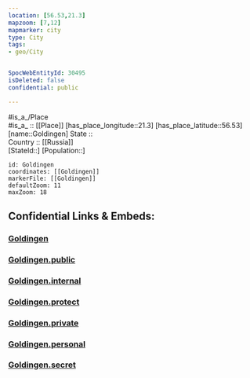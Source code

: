 ```yaml
---
location: [56.53,21.3] 
mapzoom: [7,12] 
mapmarker: city 
type: City
tags:
- geo/City


SpocWebEntityId: 30495
isDeleted: false
confidential: public

---
```

#is_a_/Place  
#is_a_ :: [[Place]] 
[has_place_longitude::21.3] 
[has_place_latitude::56.53] 
[name::Goldingen] 
State ::  
Country :: [[Russia]]  
[StateId::] 
[Population::] 



```leaflet
id: Goldingen
coordinates: [[Goldingen]] 
markerFile: [[Goldingen]] 
defaultZoom: 11 
maxZoom: 18
```


## Confidential Links & Embeds: 

### [Goldingen](/_Standards/Earth/Continent/Europe/Europe~North/Latvia/Counties/Grobinas/City/Goldingen.md) 

### [Goldingen.public](/_public/Earth/Continent/Europe/Europe~North/Latvia/Counties/Grobinas/City/Goldingen.public.md) 

### [Goldingen.internal](/_internal/Earth/Continent/Europe/Europe~North/Latvia/Counties/Grobinas/City/Goldingen.internal.md) 

### [Goldingen.protect](/_protect/Earth/Continent/Europe/Europe~North/Latvia/Counties/Grobinas/City/Goldingen.protect.md) 

### [Goldingen.private](/_private/Earth/Continent/Europe/Europe~North/Latvia/Counties/Grobinas/City/Goldingen.private.md) 

### [Goldingen.personal](/_personal/Earth/Continent/Europe/Europe~North/Latvia/Counties/Grobinas/City/Goldingen.personal.md) 

### [Goldingen.secret](/_secret/Earth/Continent/Europe/Europe~North/Latvia/Counties/Grobinas/City/Goldingen.secret.md)

